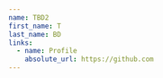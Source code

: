 ```yaml
---
name: TBD2
first_name: T
last_name: BD
links:
  - name: Profile
    absolute_url: https://github.com
---
```

